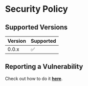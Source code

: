 # Security Policy

## Supported Versions

| Version | Supported          |
| ------- | ------------------ |
| 0.0.x   | :white_check_mark: |

## Reporting a Vulnerability

Check out how to do it [**here**](https://github.com/toolbisoftware/contributing/blob/main/SECURITY.md).
